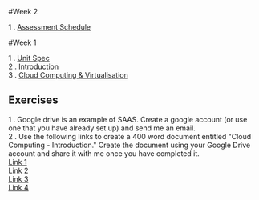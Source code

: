 #Week 2

1 . [Assessment Schedule](https://docs.google.com/document/d/1KO7tyPs0YO1ES2W3C4Gjoh6IHAyClhv92J93sMLWvLs/pub)

#Week 1

1 . [Unit Spec](https://www.google.co.uk/url?sa=t&rct=j&q=&esrc=s&source=web&cd=2&cad=rja&uact=8&ved=0ahUKEwi1tIiG7dHLAhXE0xQKHa2ADhUQFgghMAE&url=http%3A%2F%2Fwww.sqa.org.uk%2Fsqa%2Ffiles%2Fhn%2FH17934.pdf&usg=AFQjCNFZ8WPbZ2tiiAgI-REg65hsWXJqLw&bvm=bv.117218890,d.ZWU)
<br>2 . [Introduction](https://docs.google.com/presentation/d/1nyWQHHeLWD8Iys8IuZuWRJmFoYTfLh6ivA4eN2kFiBQ/pub?start=false&loop=false&delayms=60000&slide=id.p13)
<br>3 . [Cloud Computing & Virtualisation](https://docs.google.com/presentation/d/1u9QhF4I-3CXiOo7sjS-zIeqg5SBJp-BDUf_332qLPxE/edit?usp=sharing)

 
## Exercises

1 . Google drive is an example of SAAS. Create a google account (or use one that you have already set up) and send me an email.
<br>2 . Use the following links to create a 400 word document entitled "Cloud Computing - Introduction." Create the document using your Google Drive account and share it with me once you have completed it. 
<br>[Link 1](http://www.howstuffworks.com/cloud-computing/cloud-computing.htm)
<br>[Link 2](http://www.webopedia.com/TERM/C/cloud_computing.html)
<br>[Link 3](http://uk.pcmag.com/networking-communications-software-products/16824/feature/what-is-cloud-computing)
<br>[Link 4](http://www.teach-ict.com/technology_explained/cloud_computing/cloud_computing.html)

